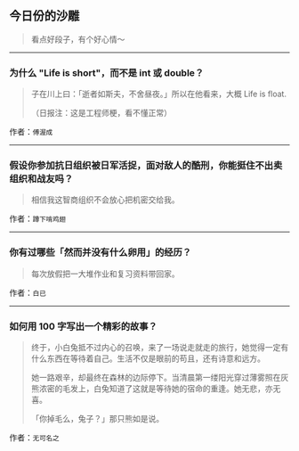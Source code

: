 ## 今日份的沙雕

> 看点好段子，有个好心情～


 
---

### 为什么 "Life is short"，而不是 int 或 double？

> 子在川上曰：「逝者如斯夫，不舍昼夜。」所以在他看来，大概 Life is float.
> 
> （日报注：这是工程师梗，看不懂正常）


作者：`傅渥成`

---

### 假设你参加抗日组织被日军活捉，面对敌人的酷刑，你能挺住不出卖组织和战友吗？

> 相信我这智商组织不会放心把机密交给我。


作者：`蹲下啃鸡翅`

---

### 你有过哪些「然而并没有什么卵用」的经历？

> 每次放假把一大堆作业和复习资料带回家。


作者：`白已`

---

### 如何用 100 字写出一个精彩的故事？

> 终于，小白兔抵不过内心的召唤，来了一场说走就走的旅行，她觉得一定有什么东西在等待着自己。生活不仅是眼前的苟且，还有诗意和远方。
> 
> 她一路艰辛，却最终在森林的边际停下。当清晨第一缕阳光穿过薄雾照在灰熊浓密的毛发上，白兔知道了这就是等待她的宿命的重逢。她无悲，亦无喜。
> 
> 「你掉毛么，兔子？」那只熊如是说。


作者：`无可名之`